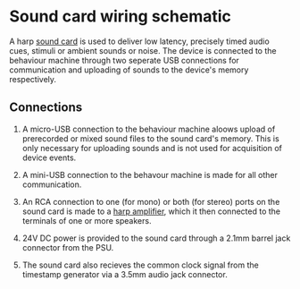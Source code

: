 # Sound card wiring schematic

A harp [sound card](https://github.com/harp-tech/device.soundcard/) is used to deliver low latency, precisely timed audio cues, stimuli or ambient sounds or noise. The device is connected to the behaviour machine through two seperate USB connections for communication and uploading of sounds to the device's memory respectively.   

## Connections

1. A micro-USB connection to the behaviour machine aloows upload of prerecorded or mixed sound files to the sound card's memory. This is only necessary for uploading sounds and is not used for acquisition of device events.

2. A mini-USB connection to the behavour machine is made for all other communication.

3. An RCA connection to one (for mono) or both (for stereo) ports on the sound card is made to a [harp amplifier](https://github.com/harp-tech/peripheral.audioamp), which it then connected to the terminals of one or more speakers.

4. 24V DC power is provided to the sound card through a 2.1mm barrel jack connector from the PSU.<!--TODO Check this is correct-->

5. The sound card also recieves the common clock signal from the timestamp generator via a 3.5mm audio jack connector.